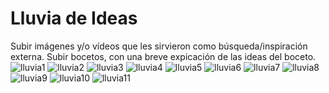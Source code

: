 # Lluvia de Ideas

Subir imágenes y/o vídeos que les sirvieron como búsqueda/inspiración externa.
Subir bocetos, con una breve expicación de las ideas del boceto.
![lluvia1](/multimedia/Idea1.jpeg)
![lluvia2](/multimedia/Idea2.jpeg)
![lluvia3](/multimedia/Idea3.jpeg)
![lluvia4](/multimedia/Idea4.jpeg)
![lluvia5](/multimedia/Idea5.jpeg)
![lluvia6](/multimedia/Idea6.jpeg)
![lluvia7](/multimedia/Idea7.jpeg)
![lluvia8](/multimedia/Idea8.jpeg)
![lluvia9](/multimedia/Idea9.jpeg)
![lluvia10](/multimedia/Idea10.jpeg)
![lluvia11](/multimedia/Idea11.jpeg)
